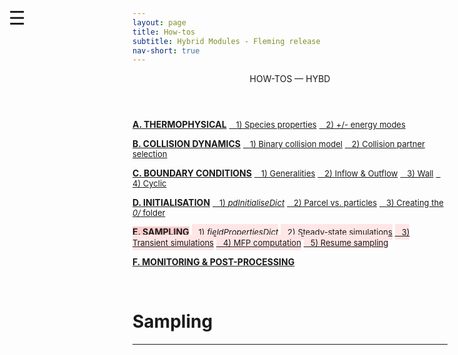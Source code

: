 ```yaml
---
layout: page
title: How-tos
subtitle: Hybrid Modules - Fleming release
nav-short: true
---
```


<div id="mySidenav" class="sidenav">
  <a href="javascript:void(0)" class="closebtn" onclick="closeNav()"><i class='fa fa-times'></i></a>
  <header>HOW-TOS — HYBD</header>
  <a href="https://hystrath.github.io/how-tos-picdsmc-fleming/how-tos-picdsmc-fleming-thermophysical/"><b>A. THERMOPHYSICAL</b></a>
  <a href="https://hystrath.github.io/how-tos-picdsmc-fleming/how-tos-picdsmc-fleming-thermophysical/#1-species-thermophysical-properties" style="padding-top:4px; padding-bottom:4px"><span style="font-size:13px">&nbsp;&nbsp; 1) Species properties</span></a>
  <a href="https://hystrath.github.io/how-tos-picdsmc-fleming/how-tos-picdsmc-fleming-thermophysical/#2-addingremoving-energy-modes"  style="padding-top:4px"><span style="font-size:13px">&nbsp;&nbsp; 2) +/- energy modes</span></a>

  <a href="https://hystrath.github.io/how-tos-picdsmc-fleming/how-tos-picdsmc-fleming-collision-dynamics"><b>B. COLLISION DYNAMICS</b></a>
  <a href="https://hystrath.github.io/how-tos-picdsmc-fleming/how-tos-picdsmc-fleming-collision-dynamics/#1-binary-collision-model"  style="padding-top:4px"><span style="font-size:13px">&nbsp;&nbsp; 1) Binary collision model</span></a>
  <a href="https://hystrath.github.io/how-tos-picdsmc-fleming/how-tos-picdsmc-fleming-collision-dynamics/#2-collision-partner-selection"  style="padding-top:4px; padding-bottom:4px"><span style="font-size:13px">&nbsp;&nbsp; 2) Collision partner selection</span></a>

  <a href="https://hystrath.github.io/how-tos-picdsmc-fleming/how-tos-picdsmc-fleming-boundary-conditions"><b>C. BOUNDARY CONDITIONS</b></a>
  <a href="https://hystrath.github.io/how-tos-picdsmc-fleming/how-tos-picdsmc-fleming-boundary-conditions/#1-generalities"  style="padding-top:4px; padding-bottom:4px"><span style="font-size:13px">&nbsp;&nbsp; 1) Generalities</span></a>
  <a href="https://hystrath.github.io/how-tos-picdsmc-fleming/how-tos-picdsmc-fleming-boundary-conditions/#2-inflow--outflow-boundary-conditions"  style="padding-top:4px; padding-bottom:4px"><span style="font-size:13px">&nbsp;&nbsp; 2) Inflow & Outflow</span></a>
  <a href="https://hystrath.github.io/how-tos-picdsmc-fleming/how-tos-picdsmc-fleming-boundary-conditions/#3-wall-boundary-conditions"  style="padding-top:4px; padding-bottom:4px"><span style="font-size:13px">&nbsp;&nbsp; 3) Wall</span></a>
  <a href="https://hystrath.github.io/how-tos-picdsmc-fleming/how-tos-picdsmc-fleming-boundary-conditions/#4-cyclic-boundary-conditions"  style="padding-top:4px"><span style="font-size:13px">&nbsp;&nbsp; 4) Cyclic</span></a>
  
  <a href="https://hystrath.github.io/how-tos-picdsmc-fleming/how-tos-picdsmc-fleming-initialisation/"><b>D. INITIALISATION</b></a>
  <a href="https://hystrath.github.io/how-tos-picdsmc-fleming/how-tos-picdsmc-fleming-initialisation/#1-the-pdinitialisedict-dictionary"  style="padding-top:4px; padding-bottom:4px"><span style="font-size:13px">&nbsp;&nbsp; 1) <i>pdInitialiseDict</i></span></a>
  <a href="https://hystrath.github.io/how-tos-picdsmc-fleming/how-tos-picdsmc-fleming-initialisation/#2-dsmc-parcel-vs-real-particles"  style="padding-top:4px; padding-bottom:4px"><span style="font-size:13px">&nbsp;&nbsp; 2) Parcel vs. particles</span></a>
  <a href="https://hystrath.github.io/how-tos-picdsmc-fleming/how-tos-picdsmc-fleming-initialisation/#3-creating-the-0-folder"  style="padding-top:4px"><span style="font-size:13px">&nbsp;&nbsp; 3) Creating the <i>0/</i> folder</span></a>
  
  <a href="https://hystrath.github.io/how-tos-picdsmc-fleming/how-tos-picdsmc-fleming-sampling/" style="background-color:#FFCCCC"><b>E. SAMPLING</b></a>
  <a href="https://hystrath.github.io/how-tos-picdsmc-fleming/how-tos-picdsmc-fleming-sampling/#1-the-fieldpropertiesdict-dictionary"  style="background-color:#FFE6E6; padding-top:4px; padding-bottom:4px"><span style="font-size:13px">&nbsp;&nbsp; 1) <i>fieldPropertiesDict</i></span></a>
  <a href="https://hystrath.github.io/how-tos-picdsmc-fleming/how-tos-picdsmc-fleming-sampling/#2-steady-state-simulations"  style="background-color:#FFE6E6; padding-top:4px; padding-bottom:4px"><span style="font-size:13px">&nbsp;&nbsp; 2) Steady-state simulations</span></a>
  <a href="https://hystrath.github.io/how-tos-picdsmc-fleming/how-tos-picdsmc-fleming-sampling/#3-transient-simulations" style="background-color:#FFE6E6; padding-top:4px; padding-bottom:4px"><span style="font-size:13px">&nbsp;&nbsp; 3) Transient simulations</span></a>
  <a href="https://hystrath.github.io/how-tos-picdsmc-fleming/how-tos-picdsmc-fleming-sampling/#4-mean-free-path-computation"  style="background-color:#FFE6E6; padding-top:4px; padding-bottom:4px"><span style="font-size:13px">&nbsp;&nbsp; 4) MFP computation</span></a>
  <a href="https://hystrath.github.io/how-tos-picdsmc-fleming/how-tos-picdsmc-fleming-sampling/#5-resume-sampling" style="background-color:#FFE6E6; padding-top:4px"><span style="font-size:13px">&nbsp;&nbsp; 5) Resume sampling</span></a>
  
  <a href="https://hystrath.github.io/how-tos-picdsmc-fleming/how-tos-picdsmc-fleming/#f-monitoring--post-processing"><b>F. MONITORING & POST-PROCESSING</b></a>
</div>

<span style="position: fixed;font-size:30px;cursor:pointer; margin:0px; top:60px;left:30px;" onclick="reopenNav()">&#9776;</span>

<script>
function openNav() {
  document.getElementById("mySidenav").style.width = "225px";
  document.getElementById("mySidenav").style.transition = "0s";
  document.getElementById('mySidenav').scrollTop = "480";
}

function closeNav() {
  document.getElementById("mySidenav").style.width = "0px";
}

function reopenNav() {
  document.getElementById("mySidenav").style.width = "225px";
  document.getElementById("mySidenav").style.transition = "0.5s";
  document.getElementById('mySidenav').scrollTop = "480";
}

openNav()
</script>

&nbsp;   

# Sampling

---
<!--## 1) The _fieldPropertiesDict_ dictionary-->

<!--This dictionary located in the <dirname>system</dirname> folder is responsible for computing macroscopic quantities from microscopic particle information and for sampling species and mixture properties to obtain a statistical average. It is composed a list called `dsmcFields()` inside which a <dict>field</dict> dictionary can be repeated as many times as desired. The single field model available is <dictval>dsmcVolFields</dictval> to average volume and boundary fields in the entire domain. Other models are deprecated at present (WIP).-->

<!--```c++-->
<!--dsmcFields-->
<!--(-->
<!--    field-->
<!--    {-->
<!--        fieldModel          	dsmcVolFields;-->

<!--        [...]-->
<!--    }-->

<!--    field-->
<!--    {-->
<!--        fieldModel          	dsmcVolFields;-->
<!--        -->
<!--        [...]-->
<!--    }-->
<!--     -->
<!--);-->
<!--```-->

<!--The `dsmcFields()` list should be left empty when there is no need to reconstruct macroscopic fields.-->


<!--For the N2 species, the macroscopic fields printed by default are:-->
<!--- `dsmcN_N2`: instantaneous number of DSMC parcels-->
<!--- `dsmcNMean_N2`: sampled number of DSMC parcels-->
<!--- `rhoN_N2`: number density-->
<!--- `rhoM_N2`: density-->
<!--- `U_N2`: velocity vector-->
<!--- `Ma_N2`: mach number-->
<!--- `p_N2`: pressure (or partial pressure for a mixture)-->
<!--- `Ttra_N2`: translational temperature-->
<!--- `Trot_N2`: rotational temperature-->
<!--- `Tvib_N2`: vibrational temperature-->
<!--- `Telec_N2`: electronic temperature-->
<!--- `Tov_N2`: overall temperature-->
<!--- `fD_N2`: force density-->
<!--- `wallShearStress_N2`: wall shear stress-->
<!--- `wallHeatFlux_N2`: wall heat flux-->

<!--The fields `cellLevel` and `dsmcSigmaTcRMax` have already been introduced in [F.2.2 Initial volume fields](https://hystrath.github.io/how-tos-picdsmc-fleming/how-tos-picdsmc-fleming-initialisation/#22-initial-volume-fields).-->

<!--<br>-->

<!------->
<!--## 2) Steady-state simulations-->

<!--In the example below, macroscopic quantities are computed for the N2 species (see the <subdict>dsmcVolFieldsProperties</subdict>/<dictkey>typeIds()</dictkey> list) and are given the suffix `_N2` (<subdict>dsmcVolFieldsProperties</subdict>/<dictkey>fieldName</dictkey>) in the results folders. The same operation is repeated for the mixture `(N2 O2 NO N O)`, providing that these species are the ones defined in [A.1 Species thermophysical properties](https://hystrath.github.io/how-tos-picdsmc-fleming/how-tos-picdsmc-fleming-thermophysical/#1-species-thermophysical-properties). The suffix is set to be `_mixture`.-->

<!--```c++-->
<!--dsmcFields-->
<!--(-->
<!--    field-->
<!--    {-->
<!--        fieldModel          	dsmcVolFields;-->

<!--        timeProperties-->
<!--        {-->
<!--            timeOption               write;-->
<!--            resetAtOutput               on;-->
<!--            resetAtOutputUntilTime    1e-3;-->
<!--        }-->

<!--        dsmcVolFieldsProperties-->
<!--        {-->
<!--            fieldName           N2;-->
<!--            typeIds             (N2);-->
<!--        }-->
<!--    }-->

<!--    field-->
<!--    {-->
<!--        fieldModel          	dsmcVolFields;-->

<!--        timeProperties-->
<!--        {-->
<!--            timeOption               write;-->
<!--            resetAtOutput               on;-->
<!--            resetAtOutputUntilTime    1e-3;-->
<!--        }-->

<!--        dsmcVolFieldsProperties-->
<!--        {-->
<!--            fieldName           mixture;-->
<!--            typeIds             (N2 O2 NO N O);-->
<!--        }-->
<!--    }-->
<!--     -->
<!--);-->
<!--```-->

<!--There are two important parameters in <dict>field</dict>/<subdict>timeProperties</subdict> to control sampling: <dictkey>resetAtOutput</dictkey> and <dictkey>resetAtOutputUntilTime</dictkey>. The former is a switch that indicates whether or not cumulative fields recording microscopic information are reset at the end of each iteration. If it is <dictval>on</dictval>, the instantaneous solution is printed. <dictkey>resetAtOutputUntilTime</dictkey> controls the time when sampling starts, in seconds, and for times greater than this value cumulative fields will not be reset to 0.-->

<!--<br>-->

<!------->
<!--## 3) Transient simulations-->
<!-- -->
<!--&nbsp; <dictkey>resetAtOutput</dictkey> must be <dictval>on</dictval> for all <dict>field</dict> dictionaries and the entry <dictkey>resetAtOutputUntilTime</dictkey> should either be deleted or set to a value greater than the end simulation time.-->

<!--<br>-->

<!------->
<!--## 4) Mean free path computation-->
<!-- -->
<!--To compute the mean free path and related fields, the <dictkey>measureMeanFreePath</dictkey> entry must be added to <dict>field</dict>/<subdict>dsmcVolFieldsProperties</subdict> and be swiched <dictval>on</dictval> for all <dict>field</dict> dictionaries. Here is the list of additional fields that are printed in the results folders when this switch is activated:-->

<!--- mean free path: `mfp`-->
<!--- mean free path to cell size ratio: `mfpToDx`-->
<!--- mean free path to mean collision separation ratio: `SOFP`-->
<!--- mean collision time: `mct`-->
<!--- mean collision time to time-step ratio: `mctToDt`-->

<!--<br>-->

<!------->
<!--## 5) Resume sampling-->
<!-- -->
<!--Sampling can be resumed even when the simulation has stopped, providing that the <dictkey>averagingAcrossManyRuns</dictkey> switch had been defined in <subdict>dsmcVolFieldsProperties</subdict> and set to <dictval>true</dictval> before launching the first run. Here are the steps to follow at the end of the first run:-->
<!--- `reconstrucPar -latestTime`-->
<!--- delete everything but the <dirname>time/uniform/</dirname> sub-folder in the processors directories and store them in <dirname>backup-processors</dirname>-->
<!--- prior to resuming the simulation: `cp -r backup-processors/processor* . && decomposePar -force -latestTime`-->

<!--<b>NB</b>: the same number of CPUs must be used throughout the entire simulation as the `resumeSampling_#fieldName` files located in <dirname>time/uniform/</dirname> cannot be reconstructed.-->

<!--For more information, please read Issue [#73](https://github.com/hystrath/hyStrath/issues/73).-->
